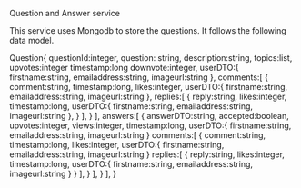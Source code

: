 Question and Answer service

This service uses Mongodb to store the questions. It follows the following data model.

Question{
questionId:integer,
question: string,
description:string,
topics:list<string>,
upvotes:integer
timestamp:long
downvote:integer,
userDTO:{
     firstname:string,
     emailaddress:string,
     imageurl:string
     },
comments:[
	  {
	   comment:string,
	   timestamp:long,
	   likes:integer,
           userDTO:{
                 firstname:string,
                 emailaddress:string,
                 imageurl:string
                },
	   replies:[
		    {
		    reply:string,
		    likes:integer,
		    timestamp:long,
                    userDTO:{
                          firstname:string,
                          emailaddress:string,
                          imageurl:string
                         },
		     }
		   ],
	  }
	],
answers:[
	  {
	   answerDTO:string,
           accepted:boolean,
	   upvotes:integer,
	   views:integer,
	   timestamp:long,
           userDTO:{
                firstname:string,
                emailaddress:string,
                imageurl:string
                }
	   comments:[
		     {
			comment:string,
			timestamp:long,
			likes:integer,
                        userDTO:{
                             firstname:string,
                             emailaddress:string,
                             imageurl:string
                             }
			replies:[
				 {
				   reply:string,
				   likes:integer,
				   timestamp:long,
                                   userDTO:{
                                        firstname:string,
                                        emailaddress:string,
                                        imageurl:string
                                        }
				 }
				],
		     }
		    ],
	  }
	],
}